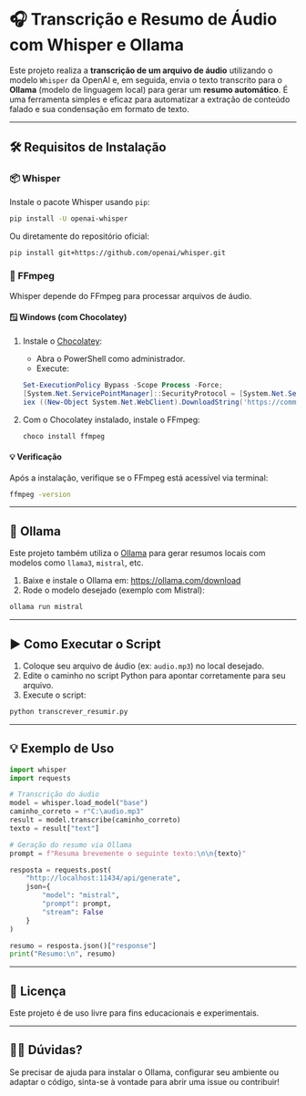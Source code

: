 # 🎧 Transcrição e Resumo de Áudio com Whisper e Ollama

Este projeto realiza a **transcrição de um arquivo de áudio** utilizando o modelo `Whisper` da OpenAI e, em seguida, envia o texto transcrito para o **Ollama** (modelo de linguagem local) para gerar um **resumo automático**. É uma ferramenta simples e eficaz para automatizar a extração de conteúdo falado e sua condensação em formato de texto.

---

## 🛠️ Requisitos de Instalação

### 📦 Whisper

Instale o pacote Whisper usando `pip`:

```bash
pip install -U openai-whisper
```

Ou diretamente do repositório oficial:

```bash
pip install git+https://github.com/openai/whisper.git
```

### 📼 FFmpeg

Whisper depende do FFmpeg para processar arquivos de áudio.

#### 🪟 Windows (com Chocolatey)

1. Instale o [Chocolatey](https://chocolatey.org/install):
   - Abra o PowerShell como administrador.
   - Execute:

   ```powershell
   Set-ExecutionPolicy Bypass -Scope Process -Force;
   [System.Net.ServicePointManager]::SecurityProtocol = [System.Net.ServicePointManager]::SecurityProtocol -bor 3072;
   iex ((New-Object System.Net.WebClient).DownloadString('https://community.chocolatey.org/install.ps1'))
   ```

2. Com o Chocolatey instalado, instale o FFmpeg:

   ```bash
   choco install ffmpeg
   ```

#### 💡 Verificação

Após a instalação, verifique se o FFmpeg está acessível via terminal:

```bash
ffmpeg -version
```

---

## 🤖 Ollama

Este projeto também utiliza o [Ollama](https://ollama.com/) para gerar resumos locais com modelos como `llama3`, `mistral`, etc.

1. Baixe e instale o Ollama em: https://ollama.com/download  
2. Rode o modelo desejado (exemplo com Mistral):

```bash
ollama run mistral
```

---

## ▶️ Como Executar o Script

1. Coloque seu arquivo de áudio (ex: `audio.mp3`) no local desejado.
2. Edite o caminho no script Python para apontar corretamente para seu arquivo.
3. Execute o script:

```bash
python transcrever_resumir.py
```

---

## 💡 Exemplo de Uso

```python
import whisper
import requests

# Transcrição do áudio
model = whisper.load_model("base")
caminho_correto = r"C:\audio.mp3"
result = model.transcribe(caminho_correto)
texto = result["text"]

# Geração do resumo via Ollama
prompt = f"Resuma brevemente o seguinte texto:\n\n{texto}"

resposta = requests.post(
    "http://localhost:11434/api/generate",
    json={
        "model": "mistral",
        "prompt": prompt,
        "stream": False
    }
)

resumo = resposta.json()["response"]
print("Resumo:\n", resumo)
```

---

## 📄 Licença

Este projeto é de uso livre para fins educacionais e experimentais.

---

## 🙋‍♂️ Dúvidas?

Se precisar de ajuda para instalar o Ollama, configurar seu ambiente ou adaptar o código, sinta-se à vontade para abrir uma issue ou contribuir!
